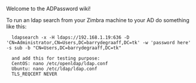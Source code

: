 Welcome to the ADPassword wiki!

To run an ldap search from your Zimbra machine to your AD do something like this:

      ldapsearch -x -H ldaps://192.168.1.19:636 -D 'CN=Administrator,CN=Users,DC=barrydegraaff,DC=tk' -w 'password here' -s sub -b "CN=Users,DC=barrydegraaff,DC=tk"

      and add this for testing purpose:
      CentOS: nano /etc/openldap/ldap.conf
      Ubuntu: nano /etc/ldap/ldap.conf
      TLS_REQCERT NEVER
